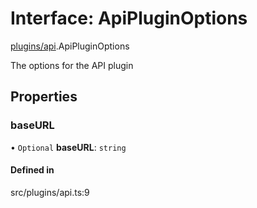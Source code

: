 # Interface: ApiPluginOptions

[plugins/api](../modules/plugins_api.md).ApiPluginOptions

The options for the API plugin

## Properties

### <a id="baseurl" name="baseurl"></a> baseURL

• `Optional` **baseURL**: `string`

#### Defined in

src/plugins/api.ts:9
